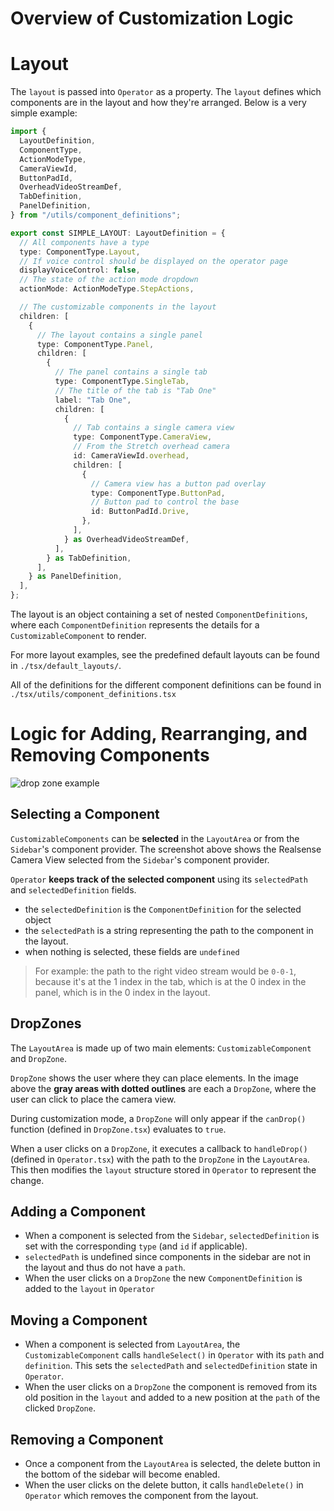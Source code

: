 # **Overview of Customization Logic**

# Layout

The `layout` is passed into `Operator` as a property. The `layout` defines which components are in the layout and how they're arranged. Below is a very simple example:

```ts
import {
  LayoutDefinition,
  ComponentType,
  ActionModeType,
  CameraViewId,
  ButtonPadId,
  OverheadVideoStreamDef,
  TabDefinition,
  PanelDefinition,
} from "/utils/component_definitions";

export const SIMPLE_LAYOUT: LayoutDefinition = {
  // All components have a type
  type: ComponentType.Layout,
  // If voice control should be displayed on the operator page
  displayVoiceControl: false,
  // The state of the action mode dropdown
  actionMode: ActionModeType.StepActions,

  // The customizable components in the layout
  children: [
    {
      // The layout contains a single panel
      type: ComponentType.Panel,
      children: [
        {
          // The panel contains a single tab
          type: ComponentType.SingleTab,
          // The title of the tab is "Tab One"
          label: "Tab One",
          children: [
            {
              // Tab contains a single camera view
              type: ComponentType.CameraView,
              // From the Stretch overhead camera
              id: CameraViewId.overhead,
              children: [
                {
                  // Camera view has a button pad overlay
                  type: ComponentType.ButtonPad,
                  // Button pad to control the base
                  id: ButtonPadId.Drive,
                },
              ],
            } as OverheadVideoStreamDef,
          ],
        } as TabDefinition,
      ],
    } as PanelDefinition,
  ],
};
```

The layout is an object containing a set of nested `ComponentDefinitions`, where each `ComponentDefinition` represents the details for a `CustomizableComponent` to render.

For more layout examples, see the predefined default layouts can be found in `./tsx/default_layouts/`.

All of the definitions for the different component definitions can be found in `./tsx/utils/component_definitions.tsx`

# Logic for Adding, Rearranging, and Removing Components

![drop zone example](../../../../documentation/assets/operator/dropzones.png)

## Selecting a Component

`CustomizableComponents` can be **selected** in the `LayoutArea` or from the `Sidebar`'s component provider. The screenshot above shows the Realsense Camera View selected from the `Sidebar`'s component provider.

`Operator` **keeps track of the selected component** using its `selectedPath` and `selectedDefinition` fields.

- the `selectedDefinition` is the `ComponentDefinition` for the selected object
- the `selectedPath` is a string representing the path to the component in the layout.
- when nothing is selected, these fields are `undefined`

> For example: the path to the right video stream would be `0-0-1`, because it's at the 1 index in the tab, which is at the 0 index in the panel, which is in the 0 index in the layout.

## DropZones

The `LayoutArea` is made up of two main elements: `CustomizableComponent` and `DropZone`.

`DropZone` shows the user where they can place elements. In the image above the **gray areas with dotted outlines** are each a `DropZone`, where the user can click to place the camera view.

During customization mode, a `DropZone` will only appear if the `canDrop()` function (defined in `DropZone.tsx`) evaluates to `true`.

When a user clicks on a `DropZone`, it executes a callback to `handleDrop()` (defined in `Operator.tsx`) with the path to the `DropZone` in the `LayoutArea`. This then modifies the `layout` structure stored in `Operator` to represent the change.

## Adding a Component

- When a component is selected from the `Sidebar`, `selectedDefinition` is set with the corresponding `type` (and `id` if applicable).
- `selectedPath` is undefined since components in the sidebar are not in the layout and thus do not have a `path`.
- When the user clicks on a `DropZone` the new `ComponentDefinition` is added to the `layout` in `Operator`

## Moving a Component

- When a component is selected from `LayoutArea`, the `CustomizableComponent` calls `handleSelect()` in `Operator` with its `path` and `definition`. This sets the `selectedPath` and `selectedDefinition` state in `Operator`.
- When the user clicks on a `DropZone` the component is removed from its old position in the `layout` and added to a new position at the `path` of the clicked `DropZone`.

## Removing a Component

- Once a component from the `LayoutArea` is selected, the delete button in the bottom of the sidebar will become enabled.
- When the user clicks on the delete button, it calls `handleDelete()` in `Operator` which removes the component from the layout.
